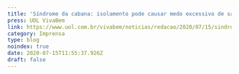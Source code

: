 ```yaml
---
title: 'Síndrome da cabana: isolamento pode causar medo excessivo de sair de casa'
press: UOL VivaBem
link: https://www.uol.com.br/vivabem/noticias/redacao/2020/07/15/sindrome-da-cabana-isolamento-pode-causar-medo-excessivo-de-sair-de-casa.htm
category: Imprensa
type: blog
noindex: true
date: 2020-07-15T11:55:37.926Z
draft: false
---
```


